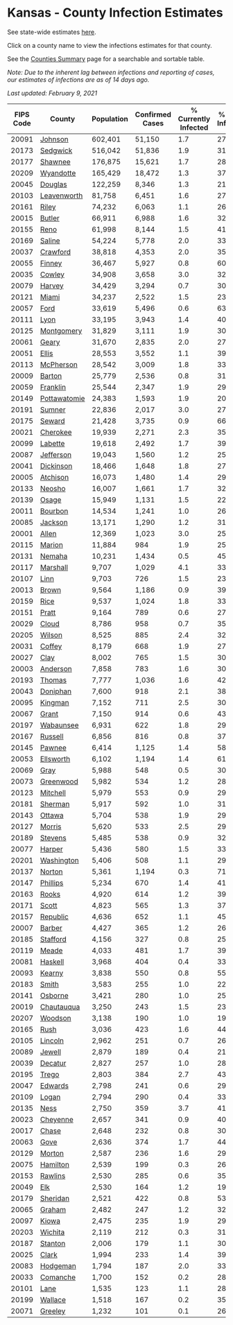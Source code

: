 # Kansas - County Infection Estimates

See state-wide estimates [here](/infections/us-ks).

Click on a county name to view the infections estimates for that county.

See the [Counties Summary](/infections/summary-counties) page for a searchable and sortable table.

*Note: Due to the inherent lag between infections and reporting of cases, our estimates of infections are as of 14 days ago.*

*Last updated: February 9, 2021*

|   FIPS Code |                       County |   Population |   Confirmed Cases |   % Currently Infected |   % Total Infected |
|-------------|------------------------------|--------------|-------------------|------------------------|--------------------|
|       20091 |           [Johnson](johnson) |      602,401 |            51,150 |                    1.7 |               27.0 |
|       20173 |         [Sedgwick](sedgwick) |      516,042 |            51,836 |                    1.9 |               31.8 |
|       20177 |           [Shawnee](shawnee) |      176,875 |            15,621 |                    1.7 |               28.1 |
|       20209 |       [Wyandotte](wyandotte) |      165,429 |            18,472 |                    1.3 |               37.9 |
|       20045 |           [Douglas](douglas) |      122,259 |             8,346 |                    1.3 |               21.7 |
|       20103 |   [Leavenworth](leavenworth) |       81,758 |             6,451 |                    1.6 |               27.6 |
|       20161 |               [Riley](riley) |       74,232 |             6,063 |                    1.1 |               26.2 |
|       20015 |             [Butler](butler) |       66,911 |             6,988 |                    1.6 |               32.5 |
|       20155 |                 [Reno](reno) |       61,998 |             8,144 |                    1.5 |               41.9 |
|       20169 |             [Saline](saline) |       54,224 |             5,778 |                    2.0 |               33.2 |
|       20037 |         [Crawford](crawford) |       38,818 |             4,353 |                    2.0 |               35.2 |
|       20055 |             [Finney](finney) |       36,467 |             5,927 |                    0.8 |               60.5 |
|       20035 |             [Cowley](cowley) |       34,908 |             3,658 |                    3.0 |               32.2 |
|       20079 |             [Harvey](harvey) |       34,429 |             3,294 |                    0.7 |               30.5 |
|       20121 |               [Miami](miami) |       34,237 |             2,522 |                    1.5 |               23.0 |
|       20057 |                 [Ford](ford) |       33,619 |             5,496 |                    0.6 |               63.1 |
|       20111 |                 [Lyon](lyon) |       33,195 |             3,943 |                    1.4 |               40.7 |
|       20125 |     [Montgomery](montgomery) |       31,829 |             3,111 |                    1.9 |               30.2 |
|       20061 |               [Geary](geary) |       31,670 |             2,835 |                    2.0 |               27.4 |
|       20051 |               [Ellis](ellis) |       28,553 |             3,552 |                    1.1 |               39.7 |
|       20113 |       [McPherson](mcpherson) |       28,542 |             3,009 |                    1.8 |               33.4 |
|       20009 |             [Barton](barton) |       25,779 |             2,536 |                    0.8 |               31.7 |
|       20059 |         [Franklin](franklin) |       25,544 |             2,347 |                    1.9 |               29.1 |
|       20149 | [Pottawatomie](pottawatomie) |       24,383 |             1,593 |                    1.9 |               20.2 |
|       20191 |             [Sumner](sumner) |       22,836 |             2,017 |                    3.0 |               27.2 |
|       20175 |             [Seward](seward) |       21,428 |             3,735 |                    0.9 |               66.1 |
|       20021 |         [Cherokee](cherokee) |       19,939 |             2,271 |                    2.3 |               35.7 |
|       20099 |           [Labette](labette) |       19,618 |             2,492 |                    1.7 |               39.9 |
|       20087 |       [Jefferson](jefferson) |       19,043 |             1,560 |                    1.2 |               25.8 |
|       20041 |       [Dickinson](dickinson) |       18,466 |             1,648 |                    1.8 |               27.8 |
|       20005 |         [Atchison](atchison) |       16,073 |             1,480 |                    1.4 |               29.4 |
|       20133 |             [Neosho](neosho) |       16,007 |             1,661 |                    1.7 |               32.2 |
|       20139 |               [Osage](osage) |       15,949 |             1,131 |                    1.5 |               22.1 |
|       20011 |           [Bourbon](bourbon) |       14,534 |             1,241 |                    1.0 |               26.7 |
|       20085 |           [Jackson](jackson) |       13,171 |             1,290 |                    1.2 |               31.6 |
|       20001 |               [Allen](allen) |       12,369 |             1,023 |                    3.0 |               25.2 |
|       20115 |             [Marion](marion) |       11,884 |               984 |                    1.9 |               25.8 |
|       20131 |             [Nemaha](nemaha) |       10,231 |             1,434 |                    0.5 |               45.3 |
|       20117 |         [Marshall](marshall) |        9,707 |             1,029 |                    4.1 |               33.8 |
|       20107 |                 [Linn](linn) |        9,703 |               726 |                    1.5 |               23.6 |
|       20013 |               [Brown](brown) |        9,564 |             1,186 |                    0.9 |               39.8 |
|       20159 |                 [Rice](rice) |        9,537 |             1,024 |                    1.8 |               33.6 |
|       20151 |               [Pratt](pratt) |        9,164 |               789 |                    0.6 |               27.7 |
|       20029 |               [Cloud](cloud) |        8,786 |               958 |                    0.7 |               35.3 |
|       20205 |             [Wilson](wilson) |        8,525 |               885 |                    2.4 |               32.0 |
|       20031 |             [Coffey](coffey) |        8,179 |               668 |                    1.9 |               27.4 |
|       20027 |                 [Clay](clay) |        8,002 |               765 |                    1.5 |               30.6 |
|       20003 |         [Anderson](anderson) |        7,858 |               783 |                    1.6 |               30.8 |
|       20193 |             [Thomas](thomas) |        7,777 |             1,036 |                    1.6 |               42.4 |
|       20043 |         [Doniphan](doniphan) |        7,600 |               918 |                    2.1 |               38.2 |
|       20095 |           [Kingman](kingman) |        7,152 |               711 |                    2.5 |               30.7 |
|       20067 |               [Grant](grant) |        7,150 |               914 |                    0.6 |               43.1 |
|       20197 |       [Wabaunsee](wabaunsee) |        6,931 |               622 |                    1.8 |               29.4 |
|       20167 |           [Russell](russell) |        6,856 |               816 |                    0.8 |               37.8 |
|       20145 |             [Pawnee](pawnee) |        6,414 |             1,125 |                    1.4 |               58.0 |
|       20053 |       [Ellsworth](ellsworth) |        6,102 |             1,194 |                    1.4 |               61.2 |
|       20069 |                 [Gray](gray) |        5,988 |               548 |                    0.5 |               30.7 |
|       20073 |       [Greenwood](greenwood) |        5,982 |               534 |                    1.2 |               28.3 |
|       20123 |         [Mitchell](mitchell) |        5,979 |               553 |                    0.9 |               29.3 |
|       20181 |           [Sherman](sherman) |        5,917 |               592 |                    1.0 |               31.9 |
|       20143 |             [Ottawa](ottawa) |        5,704 |               538 |                    1.9 |               29.8 |
|       20127 |             [Morris](morris) |        5,620 |               533 |                    2.5 |               29.6 |
|       20189 |           [Stevens](stevens) |        5,485 |               538 |                    0.9 |               32.5 |
|       20077 |             [Harper](harper) |        5,436 |               580 |                    1.5 |               33.2 |
|       20201 |     [Washington](washington) |        5,406 |               508 |                    1.1 |               29.9 |
|       20137 |             [Norton](norton) |        5,361 |             1,194 |                    0.3 |               71.3 |
|       20147 |         [Phillips](phillips) |        5,234 |               670 |                    1.4 |               41.0 |
|       20163 |               [Rooks](rooks) |        4,920 |               614 |                    1.2 |               39.8 |
|       20171 |               [Scott](scott) |        4,823 |               565 |                    1.3 |               37.8 |
|       20157 |         [Republic](republic) |        4,636 |               652 |                    1.1 |               45.2 |
|       20007 |             [Barber](barber) |        4,427 |               365 |                    1.2 |               26.2 |
|       20185 |         [Stafford](stafford) |        4,156 |               327 |                    0.8 |               25.2 |
|       20119 |               [Meade](meade) |        4,033 |               481 |                    1.7 |               39.2 |
|       20081 |           [Haskell](haskell) |        3,968 |               404 |                    0.4 |               33.9 |
|       20093 |             [Kearny](kearny) |        3,838 |               550 |                    0.8 |               55.6 |
|       20183 |               [Smith](smith) |        3,583 |               255 |                    1.0 |               22.8 |
|       20141 |           [Osborne](osborne) |        3,421 |               280 |                    1.0 |               25.1 |
|       20019 |     [Chautauqua](chautauqua) |        3,250 |               243 |                    1.5 |               23.5 |
|       20207 |           [Woodson](woodson) |        3,138 |               190 |                    1.0 |               19.4 |
|       20165 |                 [Rush](rush) |        3,036 |               423 |                    1.6 |               44.5 |
|       20105 |           [Lincoln](lincoln) |        2,962 |               251 |                    0.7 |               26.6 |
|       20089 |             [Jewell](jewell) |        2,879 |               189 |                    0.4 |               21.1 |
|       20039 |           [Decatur](decatur) |        2,827 |               257 |                    1.0 |               28.9 |
|       20195 |               [Trego](trego) |        2,803 |               384 |                    2.7 |               43.3 |
|       20047 |           [Edwards](edwards) |        2,798 |               241 |                    0.6 |               29.3 |
|       20109 |               [Logan](logan) |        2,794 |               290 |                    0.4 |               33.2 |
|       20135 |                 [Ness](ness) |        2,750 |               359 |                    3.7 |               41.3 |
|       20023 |         [Cheyenne](cheyenne) |        2,657 |               341 |                    0.9 |               40.5 |
|       20017 |               [Chase](chase) |        2,648 |               232 |                    0.8 |               30.9 |
|       20063 |                 [Gove](gove) |        2,636 |               374 |                    1.7 |               44.9 |
|       20129 |             [Morton](morton) |        2,587 |               236 |                    1.6 |               29.6 |
|       20075 |         [Hamilton](hamilton) |        2,539 |               199 |                    0.3 |               26.3 |
|       20153 |           [Rawlins](rawlins) |        2,530 |               285 |                    0.6 |               35.4 |
|       20049 |                   [Elk](elk) |        2,530 |               164 |                    1.2 |               19.8 |
|       20179 |         [Sheridan](sheridan) |        2,521 |               422 |                    0.8 |               53.2 |
|       20065 |             [Graham](graham) |        2,482 |               247 |                    1.2 |               32.1 |
|       20097 |               [Kiowa](kiowa) |        2,475 |               235 |                    1.9 |               29.6 |
|       20203 |           [Wichita](wichita) |        2,119 |               212 |                    0.3 |               31.9 |
|       20187 |           [Stanton](stanton) |        2,006 |               179 |                    1.1 |               30.5 |
|       20025 |               [Clark](clark) |        1,994 |               233 |                    1.4 |               39.6 |
|       20083 |         [Hodgeman](hodgeman) |        1,794 |               187 |                    2.0 |               33.4 |
|       20033 |         [Comanche](comanche) |        1,700 |               152 |                    0.2 |               28.8 |
|       20101 |                 [Lane](lane) |        1,535 |               123 |                    1.1 |               28.2 |
|       20199 |           [Wallace](wallace) |        1,518 |               167 |                    0.2 |               35.8 |
|       20071 |           [Greeley](greeley) |        1,232 |               101 |                    0.1 |               26.7 |